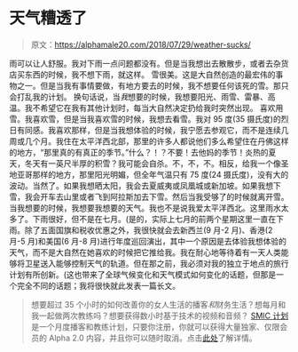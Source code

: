 # 天气糟透了

> 原文：<https://alphamale20.com/2018/07/29/weather-sucks/>

雨可以让人舒服。我对下雨一点问题都没有。但是当我想出去散散步，或者去杂货店买东西的时候，我不想下雨，就这样。
雪很美。这是大自然创造的最宏伟的事物之一。但是当我有事情要做，有地方要去的时候，我不想要任何该死的雪。那只会打乱我的计划。
换句话说，当*我*想要的时候，我想要阳光、雨雪、雷暴、高温。我不希望它在我有其他计划时，每当大自然决定扔给我时突然出现。
喜欢用雪。我喜欢雪，但是当我喜欢雪的时候，我想去看雪。我对 95 度(35 摄氏度)的烈日有同感。我喜欢那样，但是当我想体验的时候，我宁愿去参观它，而不是连续几周或几个月。我住在太平洋西北部，那里的许多人都说他们多么希望住在丹佛这样的地方，“那里真的有真正的季节。”什么？！？不要！去他妈的季节！炎热的夏天，冬天有一英尺半厚的积雪？我可能会自杀。不，不，不。相反，给我一个像圣地亚哥那样的地方，那里阳光明媚，但全年气温只有 75 度(24 摄氏度)，没有大的波动。当然了。如果我想晒太阳，我会去夏威夷或凤凰城或新加坡。如果我想下雪，我会开车去山里或者飞到阿拉斯加去下雪。然后当我受够了的时候就离开雪。当我想要的时候，我想要我想要的天气。我也不是说我爱太平洋西北。这里雨水太多了。下雨很好，但不是在七月。(是的，实际上七月的前两个星期这里一直在下雨。除了五面国旗和税收优惠之外，我很快就会去新西兰(9 月-2 月)、香港(2 月-5 月)和美国(6 月-8 月)进行年度巡回演出，其中一个原因是去体验我想体验的天气，而不是大自然在她喜欢的时候把它推给我。我在耐心地等待着有一天人类能够将卫星送入能够控制天气的轨道。但在那之前，我必须对我的独立于地点的旅行计划有所创新。(这也带来了全球气候变化和天气模式如何变化的话题，但那是一个完全不同的话题；我将很快就此发表一篇长文。

> 想要超过 35 个小时的如何改善你的女人生活的播客*和*财务生活？想每月和我一起做两次教练吗？想要获得数小时基于技术的视频和音频？ [SMIC 计划](https://alphamale20.kartra.com/page/vIL17)是一个月度播客和教练计划，只要你注册，你就可以获得大量独家、仅限会员的 Alpha 2.0 内容，并且你可以随时取消。点击[此处](https://alphamale20.kartra.com/page/vIL17)了解详情。